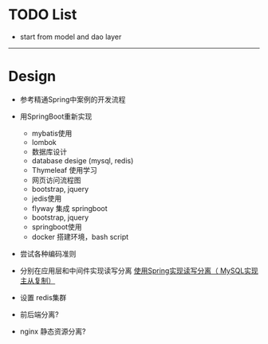 # TODO List

* start from model and dao layer

-----
# Design
* 参考精通Spring中案例的开发流程

* 用SpringBoot重新实现
    * mybatis使用
    * lombok
    * 数据库设计
    * database desige (mysql, redis)
    * Thymeleaf 使用学习
    * 网页访问流程图
    * bootstrap, jquery
    * jedis使用
    * flyway 集成 springboot
    * bootstrap, jquery
    * springboot使用
    * docker 搭建环境，bash script
* 尝试各种编码准则
* 分别在应用层和中间件实现读写分离
[使用Spring实现读写分离（ MySQL实现主从复制）](https://blog.csdn.net/jack85986370/article/details/51559232)
* 设置 redis集群
* 前后端分离?
* nginx 静态资源分离?
